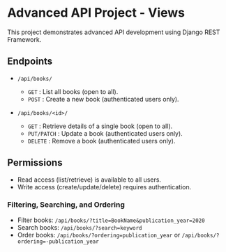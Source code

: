 # Advanced API Project - Views

This project demonstrates advanced API development using Django REST Framework.

## Endpoints
- `/api/books/`  
  - `GET` : List all books (open to all).
  - `POST` : Create a new book (authenticated users only).

- `/api/books/<id>/`  
  - `GET` : Retrieve details of a single book (open to all).
  - `PUT/PATCH` : Update a book (authenticated users only).
  - `DELETE` : Remove a book (authenticated users only).

## Permissions
- Read access (list/retrieve) is available to all users.
- Write access (create/update/delete) requires authentication.

### Filtering, Searching, and Ordering

- Filter books: `/api/books/?title=BookName&publication_year=2020`
- Search books: `/api/books/?search=keyword`
- Order books: `/api/books/?ordering=publication_year` or `/api/books/?ordering=-publication_year`
